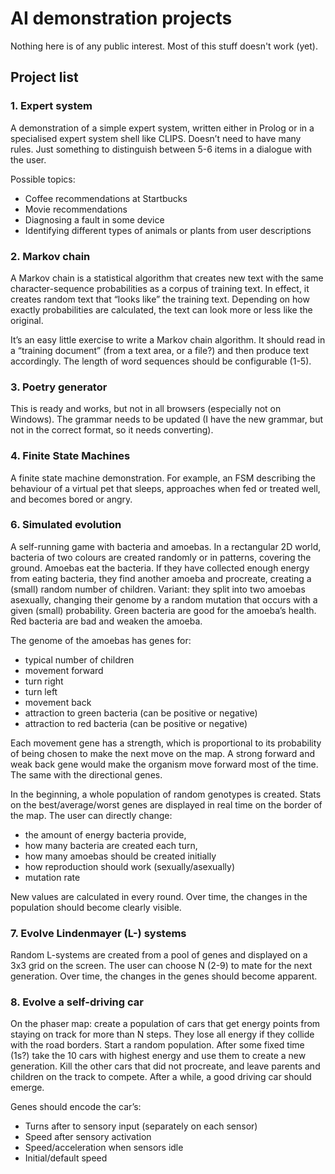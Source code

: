# AI demonstration projects

Nothing here is of any public interest. Most of this stuff doesn't work (yet).

## Project list

### 1. Expert system

A demonstration of a simple expert system, written either in Prolog or in a specialised expert system shell like CLIPS. Doesn’t need to have many rules. Just something to distinguish between 5-6 items in a dialogue with the user.

Possible topics:

- Coffee recommendations at Startbucks
- Movie recommendations
- Diagnosing a fault in some device
- Identifying different types of animals or plants from user descriptions


### 2. Markov chain

A Markov chain is a statistical algorithm that creates new text with the same character-sequence probabilities as a corpus of training text. In effect, it creates random text that “looks like” the training text. Depending on how exactly probabilities are calculated, the text can look more or less like the original.

It’s an easy little exercise to write a Markov chain algorithm. It should read in a “training document” (from a text area, or a file?) and then produce text accordingly. The length of word sequences should be configurable (1-5).

### 3. Poetry generator

This is ready and works, but not in all browsers (especially not on Windows). The grammar needs to be updated (I have the new grammar, but not in the correct format, so it needs converting).

### 4. Finite State Machines

A finite state machine demonstration. For example, an FSM describing the behaviour of a virtual pet that sleeps, approaches when fed or treated well, and becomes bored or angry.


### 6. Simulated evolution

A self-running game with bacteria and amoebas. In a rectangular 2D world, bacteria of two colours are created randomly or in patterns, covering the ground. Amoebas eat the bacteria. If they have collected enough energy from eating bacteria, they find another amoeba and procreate, creating a (small) random number of children. Variant: they split into two amoebas asexually, changing their genome by a random mutation that occurs with a given (small) probability. Green bacteria are good for the amoeba’s health. Red bacteria are bad and weaken the amoeba.

The genome of the amoebas has genes for:

- typical number of children
- movement forward
- turn right
- turn left
- movement back
- attraction to green bacteria (can be positive or negative)
- attraction to red bacteria (can be positive or negative)

Each movement gene has a strength, which is proportional to its probability of being chosen to make the next move on the map. A strong forward and weak back gene would make the organism move forward most of the time. The same with the directional genes.

In the beginning, a whole population of random genotypes is created. Stats on the best/average/worst genes are displayed in real time on the border of the map. The user can directly change:

- the amount of energy bacteria provide,
- how many bacteria are created each turn,
- how many amoebas should be created initially
- how reproduction should work (sexually/asexually)
- mutation rate

New values are calculated in every round. Over time, the changes in the population should become clearly visible.

### 7. Evolve Lindenmayer (L-) systems

Random L-systems are created from a pool of genes and displayed on a 3x3 grid on the screen. The user can choose N (2-9) to mate for the next generation. Over time, the changes in the genes should become apparent.

### 8. Evolve a self-driving car

On the phaser map: create a population of cars that get energy points from staying on track for more than N steps. They lose all energy if they collide with the road borders. Start a random population. After some fixed time (1s?) take the 10 cars with highest energy and use them to create a new generation. Kill the other cars that did not procreate, and leave parents and children on the track to compete. After a while, a good driving car should emerge.

Genes should encode the car’s:

- Turns after to sensory input (separately on each sensor)
- Speed after sensory activation
- Speed/acceleration when sensors idle
- Initial/default speed


